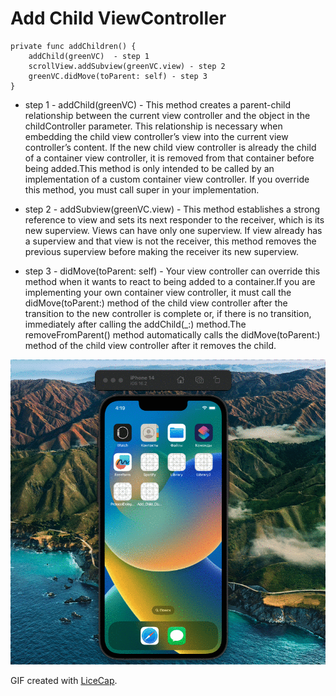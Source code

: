 # Add Child ViewController

    private func addChildren() {
        addChild(greenVC)  - step 1
        scrollView.addSubview(greenVC.view) - step 2
        greenVC.didMove(toParent: self) - step 3
    }

- step 1 - addChild(greenVC) - This method creates a parent-child relationship between the current view controller and the object in the childController parameter. This relationship is necessary when embedding the child view controller’s view into the current view controller’s content. If the new child view controller is already the child of a container view controller, it is removed from that container before being added.This method is only intended to be called by an implementation of a custom container view controller. If you override this method, you must call super in your implementation.

- step 2 - addSubview(greenVC.view) - This method establishes a strong reference to view and sets its next responder to the receiver, which is its new superview. Views can have only one superview. If view already has a superview and that view is not the receiver, this method removes the previous superview before making the receiver its new superview.

- step 3 - didMove(toParent: self) - Your view controller can override this method when it wants to react to being added to a container.If you are implementing your own container view controller, it must call the didMove(toParent:) method of the child view controller after the transition to the new controller is complete or, if there is no transition, immediately after calling the addChild(_:) method.The removeFromParent() method automatically calls the didMove(toParent:) method of the child view controller after it removes the child.
    
        
<img src='https://github.com/MityaKimchanskii/Spotify_API/blob/main/Add_Child_Class_to_ViewController/1.gif' title='Video Walkthrough' width='' alt='Video Walkthrough' />


GIF created with [LiceCap](http://www.cockos.com/licecap/).



